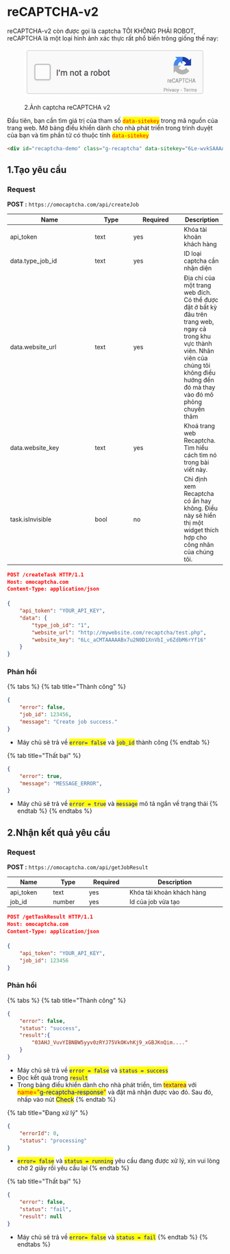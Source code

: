 # reCAPTCHA-v2

reCAPTCHA-v2 còn được gọi là captcha TÔI KHÔNG PHẢI ROBOT, reCAPTCHA là một loại hình ảnh xác thực rất phổ biến trông giống thế nay:

<figure><img src=".gitbook/assets/recaptchav2.gif" alt=""><figcaption><p>2.Ảnh captcha reCAPTCHA v2</p></figcaption></figure>

Đầu tiên, bạn cần tìm giá trị của tham số <mark style="color:red;">`data-sitekey`</mark> trong mã nguồn của trang web. Mở bảng điều khiển dành cho nhà phát triển trong trình duyệt của bạn và tìm phần tử có thuộc tính <mark style="color:red;">`data-sitekey`</mark>

```html
<div id="recaptcha-demo" class="g-recaptcha" data-sitekey="6Le-wvkSAAAAAPBMRTvw0Q4Muexq9bi0DJwx_mJ-" data-callback="onSuccess" data-action="action">
```

## 1.Tạo yêu cầu

### Request

**POST :** `https://omocaptcha.com/api/createJob`

<table><thead><tr><th width="184">Name</th><th width="76">Type</th><th width="104">Required</th><th>Description</th></tr></thead><tbody><tr><td>api_token</td><td>text</td><td>yes</td><td>Khóa tài khoản khách hàng</td></tr><tr><td>data.type_job_id</td><td>text</td><td>yes</td><td>ID loại captcha cần nhận diện</td></tr><tr><td>data.website_url</td><td>text</td><td>yes</td><td>Địa chỉ của một trang web đích. Có thể được đặt ở bất kỳ đâu trên trang web, ngay cả trong khu vực thành viên. Nhân viên của chúng tôi không điều hướng đến đó mà thay vào đó mô phỏng chuyến thăm</td></tr><tr><td>data.website_key</td><td>text</td><td>yes</td><td>Khoá trang web Recaptcha. Tìm hiểu cách tìm nó trong bài viết này.</td></tr><tr><td>task.isInvisible</td><td>bool</td><td>no</td><td>Chỉ định xem Recaptcha có ẩn hay không. Điều này sẽ hiển thị một widget thích hợp cho công nhân của chúng tôi.</td></tr></tbody></table>

```json
POST /createTask HTTP/1.1
Host: omocaptcha.com
Content-Type: application/json

{
	"api_token": "YOUR_API_KEY",
	"data": {
		"type_job_id": "1",
		"website_url": "http://mywebsite.com/recaptcha/test.php",
		"website_key": "6Lc_aCMTAAAAABx7u2N0D1XnVbI_v6ZdbM6rYf16"
	}
}
```

### Phản hồi

{% tabs %}
{% tab title="Thành công" %}
```json
{
	"error": false,
	"job_id": 123456,
	"message": "Create job success."
}
```

* Máy chủ sẽ trả về <mark style="color:blue;">`error= false`</mark> và <mark style="color:blue;">`job_id`</mark> thành công
{% endtab %}

{% tab title="Thất bại" %}
```json
{
	"error": true,
	"message": "MESSAGE_ERROR",
}
```

* Máy chủ sẽ trả về <mark style="color:blue;">`error = true`</mark> và <mark style="color:blue;">`message`</mark> mô tả ngắn về trạng thái
{% endtab %}
{% endtabs %}

## 2.Nhận kết quả yêu cầu

### Request

**POST :** `https://omocaptcha.com/api/getJobResult`

<table><thead><tr><th width="122">Name</th><th width="99">Type</th><th width="111"> Required</th><th width="412">Description</th></tr></thead><tbody><tr><td>api_token</td><td>text</td><td>yes</td><td>Khóa tài khoản khách hàng</td></tr><tr><td>job_id</td><td>number</td><td>yes</td><td>Id của job vừa tạo</td></tr></tbody></table>

```json
POST /getTaskResult HTTP/1.1
Host: omocaptcha.com
Content-Type: application/json

{
	"api_token": "YOUR_API_KEY",
	"job_id": 123456
}
```

### Phản hồi

{% tabs %}
{% tab title="Thành công" %}
```json
{
	"error": false,
	"status": "success",
	"result":{
		"03AHJ_VuvYIBNBW5yyv0zRYJ75VkOKvhKj9_xGBJKnQim...."
	}
}
```

* Máy chủ sẽ trả về <mark style="color:blue;">`error = false`</mark> và <mark style="color:blue;">`status = success`</mark>
* Đọc kết quả trong <mark style="color:blue;">`result`</mark>
* Trong bảng điều khiển dành cho nhà phát triển, tìm <mark style="color:purple;">textarea</mark> với <mark style="color:red;">name="</mark><mark style="color:blue;">g-recaptcha-response</mark><mark style="color:red;">"</mark> và đặt mã nhận được vào đó. Sau đó, nhấp vào nút <mark style="color:blue;">Check</mark>
{% endtab %}

{% tab title="Đang xử lý" %}
```json
{
	"errorId": 0,
	"status": "processing"
}
```

* <mark style="color:blue;">`error= false`</mark> và <mark style="color:blue;">`status = running`</mark> yêu cầu đang được xử lý, xin vui lòng chờ 2 giây rồi yêu cầu lại
{% endtab %}

{% tab title="Thất bại" %}
```json
{
	"error": false,
	"status": "fail",
	"result": null
}
```

* Máy chủ sẽ trả về <mark style="color:blue;">`error= false`</mark> và <mark style="color:blue;">`status = fail`</mark>
{% endtab %}
{% endtabs %}

